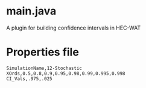 # main.java
A plugin for building confidence intervals in HEC-WAT


# Properties file
  
```
SimulationName,12-Stochastic
XOrds,0.5,0.8,0.9,0.95,0.98,0.99,0.995,0.998
CI_Vals,.975,.025
```

